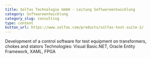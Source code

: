 ```yaml
---
title: Solfas Technologie GmbH - Leitung Softwareentwicklung
category: Softwareentwicklung
category_slug: consulting
type: content
button_url: https://www.solfas.com/products/solfas-test-suite-2/
---
```


Development of a control software for test equipment on transformers, chokes and stators
Technologies: Visual Basic.NET, Oracle Entity Framework, XAML, FPGA